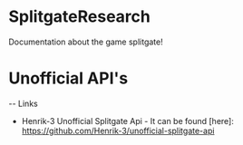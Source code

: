 # SplitgateResearch
Documentation about the game splitgate!

# Unofficial API's
-- Links
 - Henrik-3 Unofficial Splitgate Api - It can be found [here]: https://github.com/Henrik-3/unofficial-splitgate-api
